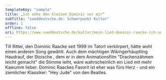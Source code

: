 ```yaml
---
templateKey: "sample"
title: „Ich sehe den kleinen Dominic vor mir“
subTitle: "sueddeutsche.de: Schwerpunkt Kultur"
order: 1
offline: false
uri: https://www.sueddeutsche.de/kultur/mein-lied-dominic-raacke-ich-sehe-den-kleinen-dominic-vor-mir-1.997737
---
```


Till Ritter, den Dominic Raacke seit 1999 im Tatort verkörpert, hätte wohl einen anderen Song gewählt. Auch dem mächtigen Wikingerhäuptling Haudrauf, der Stoische , dem er in dem Animationsfilm "Drachenzähmen leicht gemacht" die Stimme leiht, wäre wahrscheinlich ein Lied mit mehr Kawumm lieber. Dominic Raackes Favorit ist eher was fürs Herz - und ein ziemlicher Klassiker: "Hey Jude" von den Beatles.
